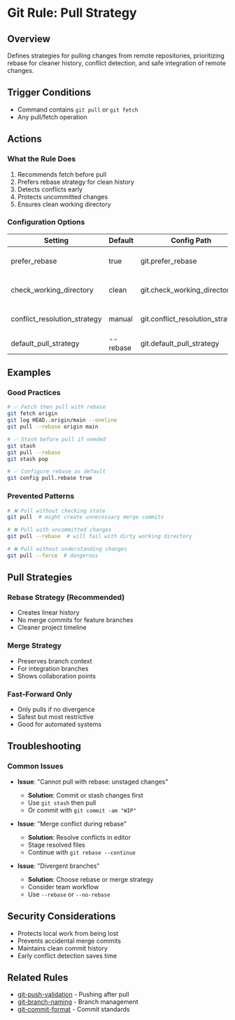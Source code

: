 # Git Rule: Pull Strategy

## Overview
Defines strategies for pulling changes from remote repositories, prioritizing rebase for cleaner history, conflict detection, and safe integration of remote changes.

## Trigger Conditions
- Command contains `git pull` or `git fetch`
- Any pull/fetch operation

## Actions

### What the Rule Does
1. Recommends fetch before pull
2. Prefers rebase strategy for clean history
3. Detects conflicts early
4. Protects uncommitted changes
5. Ensures clean working directory

### Configuration Options
| Setting | Default | Config Path | Description |
|---------|---------|-------------|-------------|
| prefer_rebase | true | git.prefer_rebase | Use rebase strategy by default |
| check_working_directory | clean | git.check_working_directory | Require clean working dir |
| conflict_resolution_strategy | manual | git.conflict_resolution_strategy | How to handle conflicts |
| default_pull_strategy | --rebase | git.default_pull_strategy | Default pull strategy |

## Examples

### Good Practices
```bash
# ✅ Fetch then pull with rebase
git fetch origin
git log HEAD..origin/main --oneline
git pull --rebase origin main

# ✅ Stash before pull if needed
git stash
git pull --rebase
git stash pop

# ✅ Configure rebase as default
git config pull.rebase true
```

### Prevented Patterns
```bash
# ❌ Pull without checking state
git pull  # might create unnecessary merge commits

# ❌ Pull with uncommitted changes
git pull --rebase  # will fail with dirty working directory

# ❌ Pull without understanding changes
git pull --force  # dangerous
```

## Pull Strategies

### Rebase Strategy (Recommended)
- Creates linear history
- No merge commits for feature branches
- Cleaner project timeline

### Merge Strategy
- Preserves branch context
- For integration branches
- Shows collaboration points

### Fast-Forward Only
- Only pulls if no divergence
- Safest but most restrictive
- Good for automated systems

## Troubleshooting

### Common Issues
- **Issue**: "Cannot pull with rebase: unstaged changes"
  - **Solution**: Commit or stash changes first
  - Use `git stash` then pull
  - Or commit with `git commit -am "WIP"`

- **Issue**: "Merge conflict during rebase"
  - **Solution**: Resolve conflicts in editor
  - Stage resolved files
  - Continue with `git rebase --continue`

- **Issue**: "Divergent branches"
  - **Solution**: Choose rebase or merge strategy
  - Consider team workflow
  - Use `--rebase` or `--no-rebase`

## Security Considerations
- Protects local work from being lost
- Prevents accidental merge commits
- Maintains clean commit history
- Early conflict detection saves time

## Related Rules
- [git-push-validation](git-push-validation.md) - Pushing after pull
- [git-branch-naming](git-branch-naming.md) - Branch management
- [git-commit-format](git-commit-format.md) - Commit standards